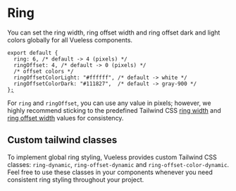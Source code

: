 # Ring

You can set the ring width, ring offset width and ring offset dark and light colors globally for all Vueless components.

<pre class="language-js" data-title="vueless.config.{js,ts}"><code class="lang-js">export default {
  ring: 6, /* default -> 4 (pixels) */
  ringOffset: 4, /* default -> 0 (pixels) */
  /* offset colors */
  ringOffsetColorLight: "#ffffff", /* default -> white */
  ringOffsetColorDark: "#111827",  /* default -> gray-900 */
}<a data-footnote-ref href="#user-content-fn-1">;</a>
</code></pre>

For `ring` and `ringOffset`, you can use any value in pixels; however, we highly recommend sticking to the predefined Tailwind CSS [ring width](https://tailwindcss.com/docs/ring-width) and  [ring offset width](https://tailwindcss.com/docs/ring-offset-width) values for consistency.

## Custom tailwind classes

To implement global ring styling, Vueless provides custom Tailwind CSS classes: `ring-dynamic`,  `ring-offset-dynamic` and `ring-offset-color-dynamic`. Feel free to use these classes in your components whenever you need consistent ring styling throughout your project.

[^1]: 
